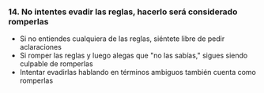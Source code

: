 ### 14. No intentes evadir las reglas, hacerlo será considerado romperlas

- Si no entiendes cualquiera de las reglas, siéntete libre de pedir aclaraciones
- Si romper las reglas y luego alegas que "no las sabías," sigues siendo culpable de romperlas
- Intentar evadirlas hablando en términos ambiguos también cuenta como romperlas
